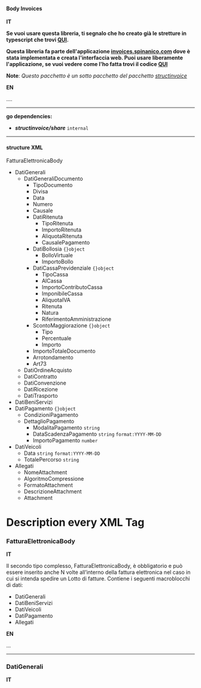 #### Body Invoices

**IT**

**Se vuoi usare questa libreria, ti segnalo che ho creato già le stretture in typescript che trovi [QUI]().**

**Questa libreria fa parte dell'applicazione [invoices.spinanico.com](https://invoices.spinanico.com)   dove è stata implementata e creata l'interfaccia web. Puoi usare liberamente l'applicazione,  se  vuoi vedere come l'ho fatta trovi il codice [QUI]()**

**Note**: *Questo pacchetto è un sotto pacchetto del pacchetto [structinvoice]()*



**EN**

....

---

**go dependencies:**

+ ***structinvoice/share*** `internal`

---

#### structure XML 

FatturaElettronicaBody

+ DatiGenerali
  + DatiGeneraliDocumento 
    + TipoDocumento
    + Divisa 
    + Data 
    + Numero 
    + Causale 
    + DatiRitenuta 
      + TipoRitenuta 
      + ImportoRitenuta
      + AliquotaRitenuta
      + CausalePagamento
    + DatiBollosia `{}object`
      + BolloVirtuale
      + ImportoBollo
    + DatiCassaPrevidenziale `{}object`
      + TipoCassa
      + AlCassa
      + ImportoContributoCassa
      + ImponibileCassa
      + AliquotaIVA
      + Ritenuta
      + Natura
      + RiferimentoAmministrazione
    + ScontoMaggiorazione `{}object`
      + Tipo
      + Percentuale
      + Importo
    + ImportoTotaleDocumento
    + Arrotondamento
    + Art73
  + DatiOrdineAcquisto
  + DatiContratto
  + DatiConvenzione
  + DatiRicezione
  + DatiTrasporto
+ DatiBeniServizi
+ DatiPagamento `{}object`
  + CondizioniPagamento
  + DettaglioPagamento
    + ModalitaPagamento `string`
    + DataScadenzaPagamento `string` `format:YYYY-MM-DD`
    + ImportoPagamento `number` 
+ DatiVeicoli
  + Data `string` `format:YYYY-MM-DD`
  + TotalePercorso `string` 
+ Allegati
  + NomeAttachment
  + AlgoritmoCompressione
  + FormatoAttachment
  + DescrizioneAttachment
  + Attachment





# Description every XML Tag 

### <span id="FatturaElettronicaBody">FatturaElettronicaBody </span>

**IT**

Il secondo tipo complesso, FatturaElettronicaBody, è obbligatorio e può
essere inserito anche N volte all’interno della fattura elettronica nel caso
in cui si intenda spedire un Lotto di fatture. Contiene i seguenti
macroblocchi di dati:

+ DatiGenerali
+ DatiBeniServizi
+ DatiVeicoli
+ DatiPagamento
+ Allegati

**EN**

...

---

### DatiGenerali

**IT**

